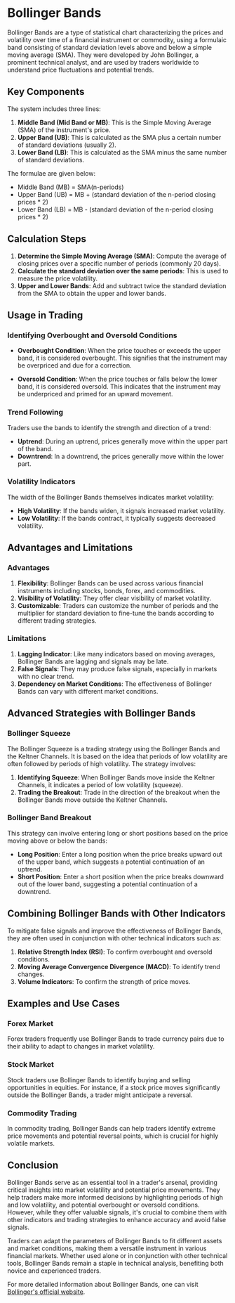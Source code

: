 # Bollinger Bands

Bollinger Bands are a type of statistical chart characterizing the prices and volatility over time of a financial instrument or commodity, using a formulaic band consisting of standard deviation levels above and below a simple moving average (SMA). They were developed by John Bollinger, a prominent technical analyst, and are used by traders worldwide to understand price fluctuations and potential trends.

## Key Components

The system includes three lines:
1. **Middle Band (Mid Band or MB)**: This is the Simple Moving Average (SMA) of the instrument's price.
2. **Upper Band (UB)**: This is calculated as the SMA plus a certain number of standard deviations (usually 2).
3. **Lower Band (LB)**: This is calculated as the SMA minus the same number of standard deviations.

The formulae are given below:
- Middle Band (MB) = SMA(n-periods)
- Upper Band (UB) = MB + (standard deviation of the n-period closing prices * 2)
- Lower Band (LB) = MB - (standard deviation of the n-period closing prices * 2)

## Calculation Steps

1. **Determine the Simple Moving Average (SMA)**: Compute the average of closing prices over a specific number of periods (commonly 20 days).
2. **Calculate the standard deviation over the same periods**: This is used to measure the price volatility.
3. **Upper and Lower Bands**: Add and subtract twice the standard deviation from the SMA to obtain the upper and lower bands.

## Usage in Trading

### Identifying Overbought and Oversold Conditions

- **Overbought Condition**: When the price touches or exceeds the upper band, it is considered overbought. This signifies that the instrument may be overpriced and due for a correction.
  
- **Oversold Condition**: When the price touches or falls below the lower band, it is considered oversold. This indicates that the instrument may be underpriced and primed for an upward movement.

### Trend Following

Traders use the bands to identify the strength and direction of a trend:
- **Uptrend**: During an uptrend, prices generally move within the upper part of the band.
- **Downtrend**: In a downtrend, the prices generally move within the lower part.

### Volatility Indicators

The width of the Bollinger Bands themselves indicates market volatility:
- **High Volatility**: If the bands widen, it signals increased market volatility.
- **Low Volatility**: If the bands contract, it typically suggests decreased volatility.

## Advantages and Limitations

### Advantages
1. **Flexibility**: Bollinger Bands can be used across various financial instruments including stocks, bonds, forex, and commodities.
2. **Visibility of Volatility**: They offer clear visibility of market volatility.
3. **Customizable**: Traders can customize the number of periods and the multiplier for standard deviation to fine-tune the bands according to different trading strategies.

### Limitations
1. **Lagging Indicator**: Like many indicators based on moving averages, Bollinger Bands are lagging and signals may be late.
2. **False Signals**: They may produce false signals, especially in markets with no clear trend.
3. **Dependency on Market Conditions**: The effectiveness of Bollinger Bands can vary with different market conditions.

## Advanced Strategies with Bollinger Bands

### Bollinger Squeeze

The Bollinger Squeeze is a trading strategy using the Bollinger Bands and the Keltner Channels. It is based on the idea that periods of low volatility are often followed by periods of high volatility. The strategy involves:
1. **Identifying Squeeze**: When Bollinger Bands move inside the Keltner Channels, it indicates a period of low volatility (squeeze).
2. **Trading the Breakout**: Trade in the direction of the breakout when the Bollinger Bands move outside the Keltner Channels.

### Bollinger Band Breakout

This strategy can involve entering long or short positions based on the price moving above or below the bands:
- **Long Position**: Enter a long position when the price breaks upward out of the upper band, which suggests a potential continuation of an uptrend.
- **Short Position**: Enter a short position when the price breaks downward out of the lower band, suggesting a potential continuation of a downtrend.

## Combining Bollinger Bands with Other Indicators

To mitigate false signals and improve the effectiveness of Bollinger Bands, they are often used in conjunction with other technical indicators such as:
1. **Relative Strength Index (RSI)**: To confirm overbought and oversold conditions.
2. **Moving Average Convergence Divergence (MACD)**: To identify trend changes.
3. **Volume Indicators**: To confirm the strength of price moves.

## Examples and Use Cases

### Forex Market
Forex traders frequently use Bollinger Bands to trade currency pairs due to their ability to adapt to changes in market volatility.

### Stock Market
Stock traders use Bollinger Bands to identify buying and selling opportunities in equities. For instance, if a stock price moves significantly outside the Bollinger Bands, a trader might anticipate a reversal.

### Commodity Trading
In commodity trading, Bollinger Bands can help traders identify extreme price movements and potential reversal points, which is crucial for highly volatile markets.

## Conclusion

Bollinger Bands serve as an essential tool in a trader's arsenal, providing critical insights into market volatility and potential price movements. They help traders make more informed decisions by highlighting periods of high and low volatility, and potential overbought or oversold conditions. However, while they offer valuable signals, it's crucial to combine them with other indicators and trading strategies to enhance accuracy and avoid false signals.

Traders can adapt the parameters of Bollinger Bands to fit different assets and market conditions, making them a versatile instrument in various financial markets. Whether used alone or in conjunction with other technical tools, Bollinger Bands remain a staple in technical analysis, benefiting both novice and experienced traders.

For more detailed information about Bollinger Bands, one can visit [Bollinger's official website](https://www.bollingerbands.com).
